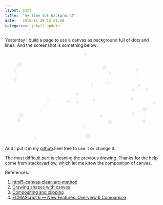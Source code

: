 ```yaml
---
layout: post
title:  "my line dot background"
date:   2015-11-29 15:51:30
categories: jekyll update
---
```

Yesterday I build a page to use a canvas as background full of dots and lines. And the screenshot is something below:

![line-dot-background.gif](/images/line-dot-background.gif)

And I put it in my [github](https://github.com/ShallmentMo/line-dot-background).Feel free to use it or change it.

The most difficult part is cleaning the previous drawing. Thanks for the help come from stackoverflow, which let me know the composition of canvas.

References:

1. [html5-canvas-clear-arc-method](http://stackoverflow.com/questions/3564717/html5-canvas-clear-arc-method/3566385#3566385)
2. [Drawing shapes with canvas](https://developer.mozilla.org/en-US/docs/Web/API/Canvas_API/Tutorial/Drawing_shapes)
3. [Compositing and clipping](https://developer.mozilla.org/en-US/docs/Web/API/Canvas_API/Tutorial/Compositing)
4. [ECMAScript 6 — New Features: Overview & Comparison](http://es6-features.org/#Constants)
